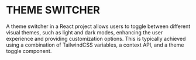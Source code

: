 # THEME SWITCHER
A theme switcher in a React project allows users to toggle between different visual themes, such as light and dark modes, enhancing the user experience and providing customization options. This is typically achieved using a combination of TailwindCSS variables, a context API, and a theme toggle component. 
